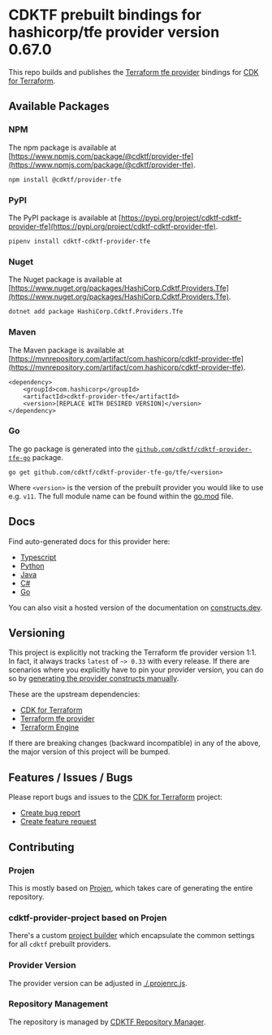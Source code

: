 
# CDKTF prebuilt bindings for hashicorp/tfe provider version 0.67.0

This repo builds and publishes the [Terraform tfe provider](https://registry.terraform.io/providers/hashicorp/tfe/0.67.0/docs) bindings for [CDK for Terraform](https://cdk.tf).

## Available Packages

### NPM

The npm package is available at [https://www.npmjs.com/package/@cdktf/provider-tfe](https://www.npmjs.com/package/@cdktf/provider-tfe).

`npm install @cdktf/provider-tfe`

### PyPI

The PyPI package is available at [https://pypi.org/project/cdktf-cdktf-provider-tfe](https://pypi.org/project/cdktf-cdktf-provider-tfe).

`pipenv install cdktf-cdktf-provider-tfe`

### Nuget

The Nuget package is available at [https://www.nuget.org/packages/HashiCorp.Cdktf.Providers.Tfe](https://www.nuget.org/packages/HashiCorp.Cdktf.Providers.Tfe).

`dotnet add package HashiCorp.Cdktf.Providers.Tfe`

### Maven

The Maven package is available at [https://mvnrepository.com/artifact/com.hashicorp/cdktf-provider-tfe](https://mvnrepository.com/artifact/com.hashicorp/cdktf-provider-tfe).

```
<dependency>
    <groupId>com.hashicorp</groupId>
    <artifactId>cdktf-provider-tfe</artifactId>
    <version>[REPLACE WITH DESIRED VERSION]</version>
</dependency>
```

### Go

The go package is generated into the [`github.com/cdktf/cdktf-provider-tfe-go`](https://github.com/cdktf/cdktf-provider-tfe-go) package.

`go get github.com/cdktf/cdktf-provider-tfe-go/tfe/<version>`

Where `<version>` is the version of the prebuilt provider you would like to use e.g. `v11`. The full module name can be found
within the [go.mod](https://github.com/cdktf/cdktf-provider-tfe-go/blob/main/tfe/go.mod#L1) file.

## Docs

Find auto-generated docs for this provider here: 

- [Typescript](./docs/API.typescript.md)
- [Python](./docs/API.python.md)
- [Java](./docs/API.java.md)
- [C#](./docs/API.csharp.md)
- [Go](./docs/API.go.md)

You can also visit a hosted version of the documentation on [constructs.dev](https://constructs.dev/packages/@cdktf/provider-tfe).

## Versioning

This project is explicitly not tracking the Terraform tfe provider version 1:1. In fact, it always tracks `latest` of `~> 0.33` with every release. If there are scenarios where you explicitly have to pin your provider version, you can do so by [generating the provider constructs manually](https://cdk.tf/imports).

These are the upstream dependencies:

- [CDK for Terraform](https://cdk.tf)
- [Terraform tfe provider](https://registry.terraform.io/providers/hashicorp/tfe/0.67.0)
- [Terraform Engine](https://terraform.io)

If there are breaking changes (backward incompatible) in any of the above, the major version of this project will be bumped.

## Features / Issues / Bugs

Please report bugs and issues to the [CDK for Terraform](https://cdk.tf) project:

- [Create bug report](https://cdk.tf/bug)
- [Create feature request](https://cdk.tf/feature)

## Contributing

### Projen

This is mostly based on [Projen](https://github.com/projen/projen), which takes care of generating the entire repository.

### cdktf-provider-project based on Projen

There's a custom [project builder](https://github.com/cdktf/cdktf-provider-project) which encapsulate the common settings for all `cdktf` prebuilt providers.

### Provider Version

The provider version can be adjusted in [./.projenrc.js](./.projenrc.js).

### Repository Management

The repository is managed by [CDKTF Repository Manager](https://github.com/cdktf/cdktf-repository-manager/).
